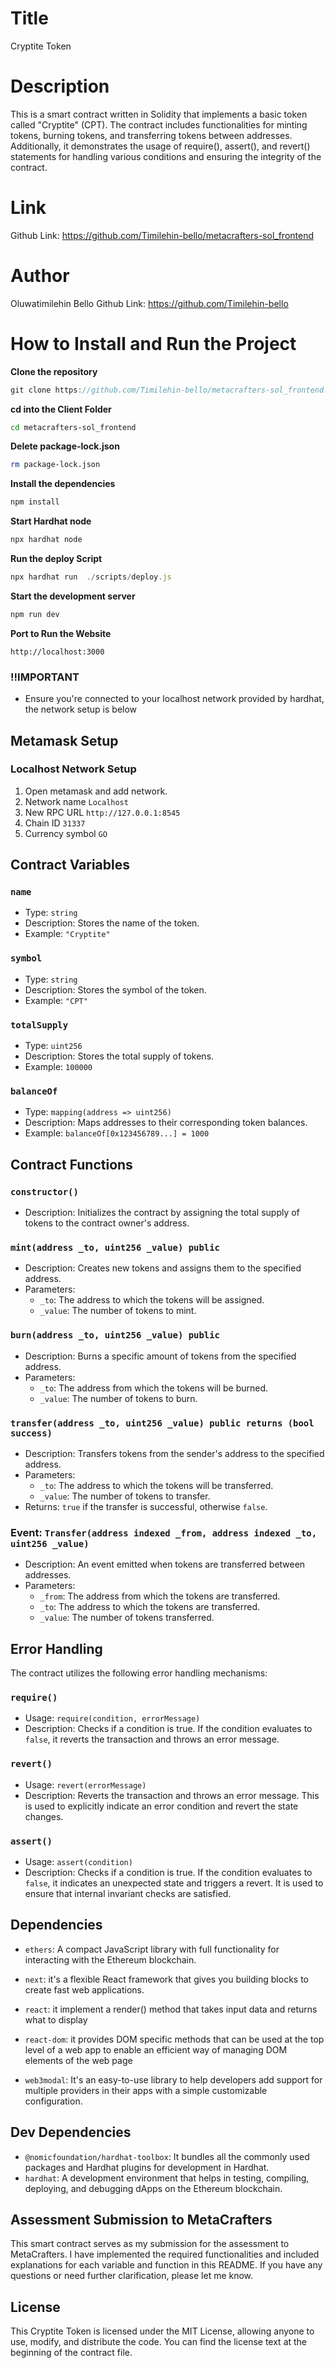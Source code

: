 # Title

Cryptite Token

# Description

This is a smart contract written in Solidity that implements a basic token called "Cryptite" (CPT). The contract includes functionalities for minting tokens, burning tokens, and transferring tokens between addresses. Additionally, it demonstrates the usage of require(), assert(), and revert() statements for handling various conditions and ensuring the integrity of the contract.

# Link

Github Link: https://github.com/Timilehin-bello/metacrafters-sol_frontend

# Author

Oluwatimilehin Bello
Github Link: https://github.com/Timilehin-bello

# How to Install and Run the Project

**Clone the repository**

```javascript
git clone https://github.com/Timilehin-bello/metacrafters-sol_frontend.git
```

**cd into the Client Folder**

```bash
cd metacrafters-sol_frontend
```

**Delete package-lock.json**

```bash
rm package-lock.json
```

**Install the dependencies**

```javascript
npm install
```

**Start Hardhat node**

```javascript
npx hardhat node
```

**Run the deploy Script**

```javascript
npx hardhat run  ./scripts/deploy.js
```

**Start the development server**

```javascript
npm run dev
```

**Port to Run the Website**

```
http://localhost:3000
```

### !!IMPORTANT

- Ensure you're connected to your localhost network provided by hardhat, the network setup is below

## Metamask Setup

### Localhost Network Setup

1. Open metamask and add network.
2. Network name `Localhost`
3. New RPC URL `http://127.0.0.1:8545`
4. Chain ID `31337`
5. Currency symbol `GO`

## Contract Variables

### `name`

- Type: `string`
- Description: Stores the name of the token.
- Example: `"Cryptite"`

### `symbol`

- Type: `string`
- Description: Stores the symbol of the token.
- Example: `"CPT"`

### `totalSupply`

- Type: `uint256`
- Description: Stores the total supply of tokens.
- Example: `100000`

### `balanceOf`

- Type: `mapping(address => uint256)`
- Description: Maps addresses to their corresponding token balances.
- Example: `balanceOf[0x123456789...] = 1000`

## Contract Functions

### `constructor()`

- Description: Initializes the contract by assigning the total supply of tokens to the contract owner's address.

### `mint(address _to, uint256 _value) public`

- Description: Creates new tokens and assigns them to the specified address.
- Parameters:
  - `_to`: The address to which the tokens will be assigned.
  - `_value`: The number of tokens to mint.

### `burn(address _to, uint256 _value) public`

- Description: Burns a specific amount of tokens from the specified address.
- Parameters:
  - `_to`: The address from which the tokens will be burned.
  - `_value`: The number of tokens to burn.

### `transfer(address _to, uint256 _value) public returns (bool success)`

- Description: Transfers tokens from the sender's address to the specified address.
- Parameters:
  - `_to`: The address to which the tokens will be transferred.
  - `_value`: The number of tokens to transfer.
- Returns: `true` if the transfer is successful, otherwise `false`.

### Event: `Transfer(address indexed _from, address indexed _to, uint256 _value)`

- Description: An event emitted when tokens are transferred between addresses.
- Parameters:
  - `_from`: The address from which the tokens are transferred.
  - `_to`: The address to which the tokens are transferred.
  - `_value`: The number of tokens transferred.

## Error Handling

The contract utilizes the following error handling mechanisms:

### `require()`

- Usage: `require(condition, errorMessage)`
- Description: Checks if a condition is true. If the condition evaluates to `false`, it reverts the transaction and throws an error message.

### `revert()`

- Usage: `revert(errorMessage)`
- Description: Reverts the transaction and throws an error message. This is used to explicitly indicate an error condition and revert the state changes.

### `assert()`

- Usage: `assert(condition)`
- Description: Checks if a condition is true. If the condition evaluates to `false`, it indicates an unexpected state and triggers a revert. It is used to ensure that internal invariant checks are satisfied.

## Dependencies

- `ethers`: A compact JavaScript library with full functionality for interacting with the Ethereum blockchain.

- `next`: it's a flexible React framework that gives you building blocks to create fast web applications.

- `react`: it implement a render() method that takes input data and returns what to display

- `react-dom`: it provides DOM specific methods that can be used at the top level of a web app to enable an efficient way of managing DOM elements of the web page

- `web3modal`: It's an easy-to-use library to help developers add support for multiple providers in their apps with a simple customizable configuration.

## Dev Dependencies

- `@nomicfoundation/hardhat-toolbox`: It bundles all the commonly used packages and Hardhat plugins for development in Hardhat.
- `hardhat`: A development environment that helps in testing, compiling, deploying, and debugging dApps on the Ethereum blockchain.

## Assessment Submission to MetaCrafters

This smart contract serves as my submission for the assessment to MetaCrafters. I have implemented the required functionalities and included explanations for each variable and function in this README. If you have any questions or need further clarification, please let me know.

## License

This Cryptite Token is licensed under the MIT License, allowing anyone to use, modify, and distribute the code. You can find the license text at the beginning of the contract file.
